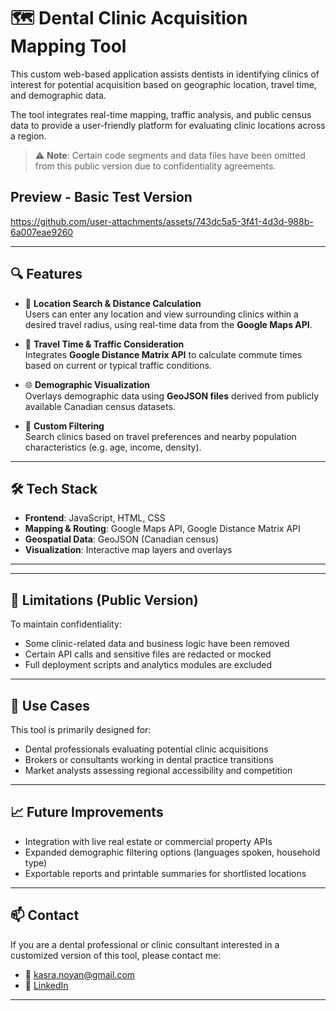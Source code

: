 # 🗺️ Dental Clinic Acquisition Mapping Tool

This custom web-based application assists dentists in identifying clinics of interest for potential acquisition based on geographic location, travel time, and demographic data.

The tool integrates real-time mapping, traffic analysis, and public census data to provide a user-friendly platform for evaluating clinic locations across a region.

> ⚠️ **Note**: Certain code segments and data files have been omitted from this public version due to confidentiality agreements.

## Preview - Basic Test Version



https://github.com/user-attachments/assets/743dc5a5-3f41-4d3d-988b-6a007eae9260



---

## 🔍 Features

- 📍 **Location Search & Distance Calculation**  
  Users can enter any location and view surrounding clinics within a desired travel radius, using real-time data from the **Google Maps API**.

- 🧭 **Travel Time & Traffic Consideration**  
  Integrates **Google Distance Matrix API** to calculate commute times based on current or typical traffic conditions.

- 🌐 **Demographic Visualization**  
  Overlays demographic data using **GeoJSON files** derived from publicly available Canadian census datasets.

- 🧰 **Custom Filtering**  
  Search clinics based on travel preferences and nearby population characteristics (e.g. age, income, density).

---

## 🛠️ Tech Stack

- **Frontend**: JavaScript, HTML, CSS
- **Mapping & Routing**: Google Maps API, Google Distance Matrix API
- **Geospatial Data**: GeoJSON (Canadian census)
- **Visualization**: Interactive map layers and overlays

---


---

## 🚧 Limitations (Public Version)

To maintain confidentiality:
- Some clinic-related data and business logic have been removed
- Certain API calls and sensitive files are redacted or mocked
- Full deployment scripts and analytics modules are excluded

---

## 📌 Use Cases

This tool is primarily designed for:
- Dental professionals evaluating potential clinic acquisitions
- Brokers or consultants working in dental practice transitions
- Market analysts assessing regional accessibility and competition

---

## 📈 Future Improvements

- Integration with live real estate or commercial property APIs
- Expanded demographic filtering options (languages spoken, household type)
- Exportable reports and printable summaries for shortlisted locations

---

## 📫 Contact

If you are a dental professional or clinic consultant interested in a customized version of this tool, please contact me:

- 📧 kasra.noyan@gmail.com
- 💼 [LinkedIn](https://www.linkedin.com/in/kasra-noyan-1b105421b)

---

